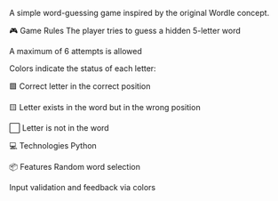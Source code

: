 A simple word-guessing game inspired by the original Wordle concept.

🎮 Game Rules
The player tries to guess a hidden 5-letter word

A maximum of 6 attempts is allowed

Colors indicate the status of each letter:

🟩 Correct letter in the correct position

🟨 Letter exists in the word but in the wrong position

⬜ Letter is not in the word

💻 Technologies
Python 

📦 Features
Random word selection

Input validation and feedback via colors
